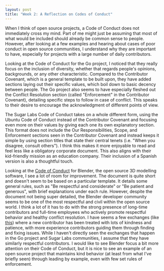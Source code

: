 ```yaml
---
layout: post
title: "Week 2: A Reflection on Codes of Conduct"
---
```


When I think of open source projects, a Code of Conduct does not immediately cross my mind. Part of me might just be assuming that most of what would be included should already be common sense to people. However, after looking at a few examples and hearing about cases of poor conduct in open source communities, I understand why they are important to have, especially for projects with a large number of daily contributors.

Looking at the Code of Conduct for the Go project, I noticed that they really focus on the inclusion of diversity, whether that regards people's opinions, backgrounds, or any other characteristic. Compared to the Contributor Covenant, which is a general template to be built upon, they have added sections laying out their specific values, which boil down to basic decency between people. The Go project also seems to have especially fleshed out the Conflict Resolution section (called "Enforcement" in the Contributor Covenant), detailing specific steps to follow in case of conflict. This speaks to their desire to encourage the acknowledgment of different points of view.

<!--more-->

The Sugar Labs Code of Conduct takes on a whole different form, using the Ubuntu Code of Conduct instead of the Contributor Covenant and focusing even more on their values by giving each one its own explanatory section. This format does not include the Our Responsibilities, Scope, and Enforcement sections seen in the Contributor Covenant and instead keeps it simple by using section titles that state their central tenets (i.e. "When you disagree, consult others"). I think this makes it more enjoyable to read and feel less like a obligatory corporate document. This also aligns with their kid-friendly mission as an education company. Their inclusion of a Spanish version is also a thoughtful touch.

Looking at the [Code of Conduct](https://wiki.blender.org/wiki/Contact/CodeOfConduct#:~:text=We%20will%20only%20take%20actions,is%20not%20a%20productive%20one.) for Blender, the open source 3D modelling software, I see a lot of room for improvement. The document is quite short and doesn't seem to be based on a particular template. It details some general rules, such as "Be respectful and considerate" or "Be patient and generous", with brief explanations under each rule. However, despite the document not being super detailed, the Blender developer community seems to be one of the most respectful and civil within the open source world. I think a lot of it has to do with the strong presence of long-time contributors and full-time employees who actively promote respectful behavior and healthy conflict resolution. I have seems a few exchanges (like [this](https://github.com/pencil2d/pencil/issues/1674#issuecomment-1021616592)) where a new contributor has been treated with lots of kindness and patience, with more experience contributors guiding them through finding and fixing issues. While I haven't directly seen the exchanges that happen in the Go project and Sugar Labs communities, I assume that they have similarly respectful contributors. I would like to see Blender focus a bit more attention on their Code of Conduct, but it is nice to see an example of an open source project that maintains kind behavior (at least from what I've briefly seen) through leading by example, even with few set rules of enforcement.
